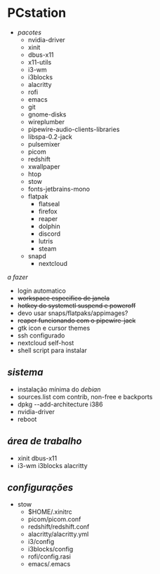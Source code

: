 # PCstation

- *pacotes*
  - nvidia-driver
  - xinit
  - dbus-x11
  - x11-utils
  - i3-wm
  - i3blocks
  - alacritty
  - rofi
  - emacs
  - git
  - gnome-disks
  - wireplumber
  - pipewire-audio-clients-libraries
  - libspa-0.2-jack
  - pulsemixer
  - picom
  - redshift
  - xwallpaper
  - htop
  - stow
  - fonts-jetbrains-mono
  - flatpak
	- flatseal
	- firefox
    - reaper
	- dolphin
	- discord
	- lutris
	- steam	
  - snapd
    - nextcloud

*a fazer*
- login automatico
- ~~workspace especifico de janela~~
- ~~hotkey do systemctl suspend e poweroff~~
- devo usar snaps/flatpaks/appimages?
- ~~reaper funcionando com o pipewire-jack~~
- gtk icon e cursor themes
- ssh configurado
- nextcloud self-host
- shell script para instalar

## *sistema*
- instalação mínima do *debian*
- sources.list com contrib, non-free e backports
- dpkg --add-architecture i386
- nvidia-driver
- reboot

## *área de trabalho*
- xinit dbus-x11 
- i3-wm i3blocks alacritty

## *configurações*
- stow
  - $HOME/.xinitrc
  - picom/picom.conf
  - redshift/redshift.conf
  - alacritty/alacritty.yml
  - i3/config
  - i3blocks/config
  - rofi/config.rasi
  - emacs/.emacs
